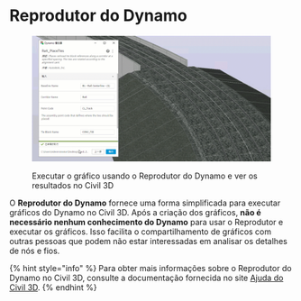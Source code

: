 # Reprodutor do Dynamo

<figure><img src="../.gitbook/assets/Rail_PlaceTies_Player (1).gif" alt=""><figcaption><p>Executar o gráfico usando o Reprodutor do Dynamo e ver os resultados no Civil 3D</p></figcaption></figure>

O **Reprodutor do Dynamo** fornece uma forma simplificada para executar gráficos do Dynamo no Civil 3D. Após a criação dos gráficos, **não é necessário nenhum conhecimento do Dynamo** para usar o Reprodutor e executar os gráficos. Isso facilita o compartilhamento de gráficos com outras pessoas que podem não estar interessadas em analisar os detalhes de nós e fios.

{% hint style="info" %} Para obter mais informações sobre o Reprodutor do Dynamo no Civil 3D, consulte a documentação fornecida no site [Ajuda do Civil 3D](https://help.autodesk.com/view/CIV3D/2025/ENU/?guid=dynamo\_player). {% endhint %}

